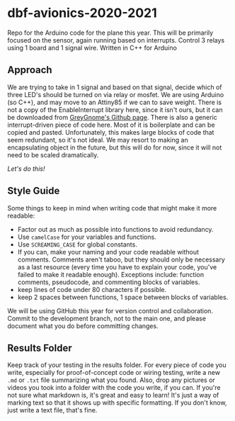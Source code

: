 # dbf-avionics-2020-2021

Repo for the Arduino code for the plane this year. This will be primarily focused on the sensor, again running based on interrupts. Control 3 relays using 1 board and 1 signal wire. Written in C++ for Arduino

## Approach

We are trying to take in 1 signal and based on that signal, decide which of three LED's should be turned on via relay or mosfet. We are using Arduino (so C++), and may move to an Attiny85 if we can to save weight. There is not a copy of the EnableInterrupt library here, since it isn't ours, but it can be downloaded from [GreyGnome's Github page](https://github.com/GreyGnome/EnableInterrupt). There is also a generic interrupt-driven piece of code here. Most of it is boilerplate and can be copied and pasted. Unfortunately, this makes large blocks of code that seem redundant, so it's not ideal. We may resort to making an encapsulating object in the future, but this will do for now, since it will not need to be scaled dramatically.

_Let's do this!_

## Style Guide

Some things to keep in mind when writing code that might make it more readable:

- Factor out as much as possible into functions to avoid redundancy.
- Use `camelCase` for your variables and functions.
- Use `SCREAMING_CASE` for global constants.
- If you can, make your naming and your code readable without comments. Comments aren't taboo, but they should only be necessary as a last resource (every time you have to explain your code, you've failed to make it readable enough). Exceptions include: function comments, pseudocode, and commenting blocks of variables.
- keep lines of code under 80 characters if possible.
- keep 2 spaces between functions, 1 space between blocks of variables.

We will be using GitHub this year for version control and collaboration. Commit to the development branch, not to the main one, and please document what you do before committing changes.

## Results Folder

Keep track of your testing in the results folder. For every piece of code you write, especially for proof-of-concept code or wiring testing,
write a new `.md` or `.txt` file summarizing what you found. Also, drop any pictures or videos you took into a folder with the code you write, if you
can. If you're not sure what markdown is, it's great and easy to learn! It's just a way of marking text so that it shows up
with specific formatting. If you don't know, just write a text file, that's fine.
